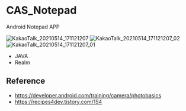 # CAS_Notepad
Android Notepad APP

![KakaoTalk_20210514_171121207](https://user-images.githubusercontent.com/50908525/118241735-73e09b00-b4d7-11eb-8df7-e42981aeae76.jpg)
![KakaoTalk_20210514_171121207_02](https://user-images.githubusercontent.com/50908525/118241742-7511c800-b4d7-11eb-8e84-a6fcbe9182d2.jpg)
![KakaoTalk_20210514_171121207_01](https://user-images.githubusercontent.com/50908525/118241738-74793180-b4d7-11eb-9a3d-47a9a082aaa4.jpg)

- JAVA
- Realm

## Reference
- https://developer.android.com/training/camera/photobasics
- https://recipes4dev.tistory.com/154
